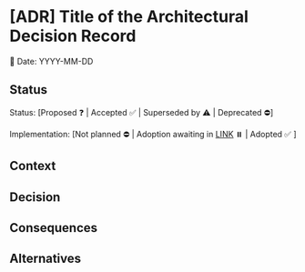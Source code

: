 # [ADR] Title of the Architectural Decision Record

📆 Date: YYYY-MM-DD

## Status

<!-- One of: Proposed, Accepted, Superseded by [LINK](), Deprecated -->

Status: [Proposed ❓ | Accepted ✅ | Superseded by <ADD LINK> ⚠️ | Deprecated ⛔]

<!-- One of: Adoption awaiting in [LINK](), Adopted -->

Implementation: [Not planned ⛔ | Adoption awaiting in [LINK]() ⏸️ | Adopted ✅ ]

## Context

<!-- Provide background information and the reasons for this decision. What are the business, technical, or other drivers that motivated this decision? -->

## Decision

<!-- Clearly state the architectural decision that has been made. This includes details about the chosen solution. -->

## Consequences

<!-- What are the consequences of this decision? Include both positive and negative outcomes. What trade-offs come with this decision? -->

## Alternatives

<!-- Describe other options that were considered and why they were not chosen. This helps provide context and justification for the decision. -->
